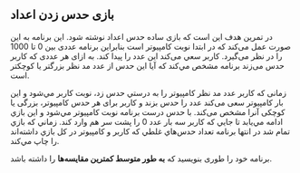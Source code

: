 ## بازی حدس زدن اعداد
در تمرين هدف اين است كه بازی ساده حدس اعداد نوشته شود. اين برنامه به اين صورت عمل می‌كند كه در ابتدا نوبت كامپيوتر است بنابراين برنامه عددی بين 0 تا 1000 را در نظر می‌گيرد. كاربر سعي می‌كند اين عدد را پيدا كند. به ازای هر عددی كه كاربر حدس می‌زند برنامه مشخص مي‌كند كه آيا اين حدس از عدد مد نظر بزرگتر يا كوچكتر است.

زمانی كه كاربر عدد مد نظر كامپيوتر را به درستي حدس زد، نوبت كاربر مي‌شود و اين بار كامپيوتر سعی می‌كند عدد را حدس بزند و كاربر برای هر حدس كامپيوتر، بزرگی يا كوچکی آنرا مشخص می‌کند. با حدس درست برنامه نوبت كامپيوتر مي‌شود و اين‌ بازي ادامه مي‌يابد تا جايي كه كاربر سه بار عدد 0 را پشت سر هم وارد كند. زماني كه بازي تمام شد در انتها برنامه تعداد حدس‌هاي غلطي كه كاربر و كامپيوتر در كل بازي داشته‌اند را چاپ مي‌كند.

برنامه خود را طوری بنويسيد كه **به طور متوسط كمترين مقايسه‌ها** را داشته باشد.